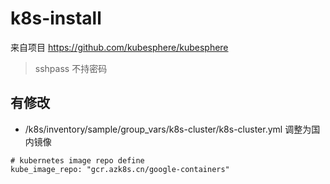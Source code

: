 # k8s-install

来自项目 https://github.com/kubesphere/kubesphere

> sshpass 不持密码



## 有修改
* /k8s/inventory/sample/group_vars/k8s-cluster/k8s-cluster.yml
调整为国内镜像
```
# kubernetes image repo define
kube_image_repo: "gcr.azk8s.cn/google-containers"
```
